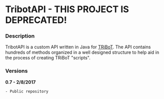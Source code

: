 # TribotAPI - THIS PROJECT IS DEPRECATED!

### Description
TribotAPI is a custom API written in Java for [TRiBoT](http://tribot.com). The API contains hundreds of methods organized in a well 
designed structure to help aid in the process of creating TRiBoT "scripts".

### Versions
**0.7 - 2/8/2017**
```sh
- Public repository
```

